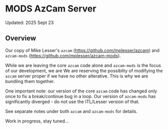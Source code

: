 # MODS AzCam Server

Updated: 2025 Sept 23

## Overview

Our copy of Mike Lesser's `azcam` (https://github.com/mplesser/azcam) and `azcam-mods` (https://github.com/mplesser/azcam-mods).

While we are leaving the core `azcam` code alone and `azcam-mods` is the focus of our development, we are   We are reserving the possiblity 
of modifying the `azcam` server proper if we have no other alterative.  This is why we are bundling them together.

One important note: our version of the core `azcam` code has changed only once to fix a break/continue bug in a loop.  Our version
of `azcam-mods` has significantly diverged - do not use the ITL/Lesser version of that.

See separate notes under both `azcam` and `azcam-mods` for details.

Work in progress, stay tuned...
